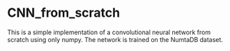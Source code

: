 # CNN_from_scratch

This is a simple implementation of a convolutional neural network from scratch using only numpy. The network is trained on the NumtaDB dataset. 
